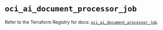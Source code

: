 # `oci_ai_document_processor_job`

Refer to the Terraform Registry for docs: [`oci_ai_document_processor_job`](https://registry.terraform.io/providers/hashicorp/oci/7.19.0/docs/resources/ai_document_processor_job).
